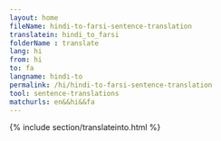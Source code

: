 ```yaml
---
layout: home
fileName: hindi-to-farsi-sentence-translation
translatein: hindi_to_farsi
folderName : translate
lang: hi
from: hi
to: fa
langname: hindi-to
permalink: /hi/hindi-to-farsi-sentence-translation
tool: sentence-translations
matchurls: en&&hi&&fa
---
```

{% include section/translateinto.html %}
